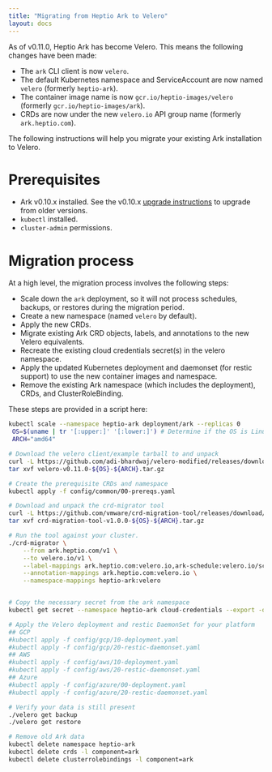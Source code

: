 ```yaml
---
title: "Migrating from Heptio Ark to Velero"
layout: docs
---
```


As of v0.11.0, Heptio Ark has become Velero. This means the following changes have been made:

* The `ark` CLI client is now `velero`.
* The default Kubernetes namespace and ServiceAccount are now named `velero` (formerly `heptio-ark`).
* The container image name is now `gcr.io/heptio-images/velero` (formerly `gcr.io/heptio-images/ark`).
* CRDs are now under the new `velero.io` API group name (formerly `ark.heptio.com`).


The following instructions will help you migrate your existing Ark installation to Velero.

# Prerequisites

*  Ark v0.10.x installed. See the v0.10.x [upgrade instructions][1] to upgrade from older versions.
* `kubectl` installed.
* `cluster-admin` permissions.

# Migration process

At a high level, the migration process involves the following steps:

* Scale down the `ark` deployment, so it will not process schedules, backups, or restores during the migration period.
* Create a new namespace (named `velero` by default).
* Apply the new CRDs.
* Migrate existing Ark CRD objects, labels, and annotations to the new Velero equivalents.
* Recreate the existing cloud credentials secret(s) in the velero namespace.
* Apply the updated Kubernetes deployment and daemonset (for restic support) to use the new container images and namespace.
* Remove the existing Ark namespace (which includes the deployment), CRDs, and ClusterRoleBinding.

These steps are provided in a script here:

```bash
kubectl scale --namespace heptio-ark deployment/ark --replicas 0
 OS=$(uname | tr '[:upper:]' '[:lower:]') # Determine if the OS is Linux or macOS
 ARCH="amd64"

# Download the velero client/example tarball to and unpack
curl -L https://github.com/adi-bhardwaj/velero-modified/releases/download/v0.11.0/velero-v0.11.0-${OS}-${ARCH}.tar.gz --output velero-v0.11.0-${OS}-${ARCH}.tar.gz
tar xvf velero-v0.11.0-${OS}-${ARCH}.tar.gz

# Create the prerequisite CRDs and namespace
kubectl apply -f config/common/00-prereqs.yaml

# Download and unpack the crd-migrator tool
curl -L https://github.com/vmware/crd-migration-tool/releases/download/v1.0.0/crd-migration-tool-v1.0.0-${OS}-${ARCH}.tar.gz --output crd-migration-tool-v1.0.0-${OS}-${ARCH}.tar.gz
tar xvf crd-migration-tool-v1.0.0-${OS}-${ARCH}.tar.gz

# Run the tool against your cluster.
./crd-migrator \
    --from ark.heptio.com/v1 \
    --to velero.io/v1 \
    --label-mappings ark.heptio.com:velero.io,ark-schedule:velero.io/schedule-name \
    --annotation-mappings ark.heptio.com:velero.io \
    --namespace-mappings heptio-ark:velero


# Copy the necessary secret from the ark namespace
kubectl get secret --namespace heptio-ark cloud-credentials --export -o yaml | kubectl apply --namespace velero -f -

# Apply the Velero deployment and restic DaemonSet for your platform
## GCP
#kubectl apply -f config/gcp/10-deployment.yaml
#kubectl apply -f config/gcp/20-restic-daemonset.yaml
## AWS
#kubectl apply -f config/aws/10-deployment.yaml
#kubectl apply -f config/aws/20-restic-daemonset.yaml
## Azure
#kubectl apply -f config/azure/00-deployment.yaml
#kubectl apply -f config/azure/20-restic-daemonset.yaml

# Verify your data is still present
./velero get backup
./velero get restore

# Remove old Ark data
kubectl delete namespace heptio-ark
kubectl delete crds -l component=ark 
kubectl delete clusterrolebindings -l component=ark
```

[1]: https://velero.io/docs/v0.10.0/upgrading-to-v0.10
